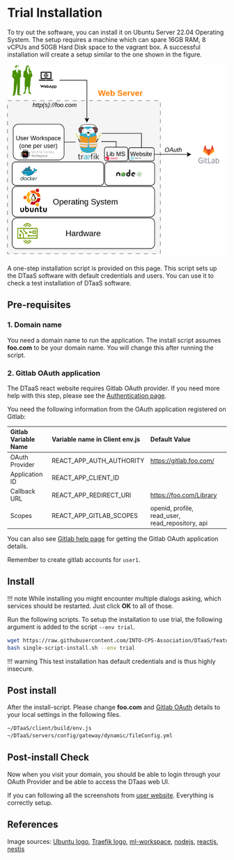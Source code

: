 # Trial Installation

To try out the software, you can install it on Ubuntu Server 22.04
Operating System. The setup requires a
machine which can spare 16GB RAM, 8 vCPUs and 50GB Hard Disk
space to the vagrant box.
A successful installation will create a setup
similar to the one shown in the figure.

![Single host install](./single-host.png)

A one-step installation script is provided on this page. This script sets up
the DTaaS software with default credentials and users.
You can use it to check a test installation of DTaaS software.

## Pre-requisites

### 1. Domain name

You need a domain name to run the application. The install script
assumes **foo.com** to be your domain name. You will change this
after running the script.

### 2. Gitlab OAuth application

The DTaaS react website requires Gitlab OAuth provider.
If you need more help with this step, please see
the [Authentication page](client/auth.md).

You need the following information from the OAuth application registered on Gitlab:

| Gitlab Variable Name | Variable name in Client env.js | Default Value                                    |
| :------------------- | :----------------------------- | :----------------------------------------------- |
| OAuth Provider       | REACT_APP_AUTH_AUTHORITY       | <https://gitlab.foo.com/>                        |
| Application ID       | REACT_APP_CLIENT_ID            |
| Callback URL         | REACT_APP_REDIRECT_URI         | <https://foo.com/Library>                        |
| Scopes               | REACT_APP_GITLAB_SCOPES        | openid, profile, read_user, read_repository, api |

You can also see
[Gitlab help page](https://docs.gitlab.com/ee/integration/oauth_provider.html)
for getting the Gitlab OAuth application details.

Remember to create gitlab accounts for `user1`.

## Install

<!-- prettier-ignore -->
!!! note
    While installing you might encounter multiple dialogs asking,
    which services should be restarted. Just click **OK** to all of those.

Run the following scripts. To setup the installation to use trial,
the following argument is added to the script `--env trial`.

```bash
wget https://raw.githubusercontent.com/INTO-CPS-Association/DTaaS/feature/distributed-demo/deploy/single-script-install.sh
bash single-script-install.sh --env trial
```

<!-- prettier-ignore -->
!!! warning
    This test installation has default credentials and is thus highly insecure.

## Post install

After the install-script. Please change **foo.com**
and [Gitlab OAuth](#2-gitlab-oauth-application) details
to your local settings in the following files.

```txt
~/DTaaS/client/build/env.js
~/DTaaS/servers/config/gateway/dynamic/fileConfig.yml
```

## Post-install Check

Now when you visit your domain, you should be able to login through your
OAuth Provider and be able to access the DTaas web UI.

If you can following all the screenshots from
[user website](../user/website/index.md).
Everything is correctly setup.

## References

Image sources: [Ubuntu logo](https://logodix.com/linux-ubuntu),
[Traefik logo](https://www.laub-home.de/wiki/Traefik_SSL_Reverse_Proxy_f%C3%BCr_Docker_Container),
[ml-workspace](https://github.com/ml-tooling/ml-workspace),
[nodejs](https://www.metachris.com/2017/01/how-to-install-nodejs-7-on-ubuntu-and-centos/),
[reactjs](https://krify.co/about-reactjs/),
[nestjs](https://camunda.com/blog/2019/10/nestjs-tx-email/)
